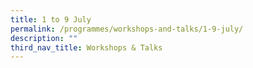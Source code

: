 ```yaml
---
title: 1 to 9 July
permalink: /programmes/workshops-and-talks/1-9-july/
description: ""
third_nav_title: Workshops & Talks
---
```

